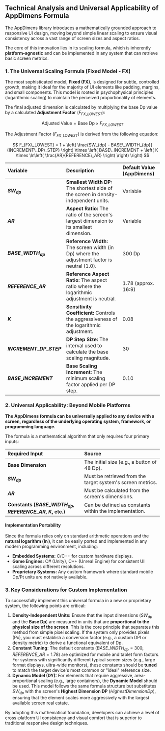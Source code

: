 ## Technical Analysis and Universal Applicability of AppDimens Formula

The AppDimens library introduces a mathematically grounded approach to responsive UI design, moving beyond simple linear scaling to ensure visual consistency across a vast range of screen sizes and aspect ratios.

The core of this innovation lies in its scaling formula, which is inherently **platform-agnostic** and can be implemented in any system that can retrieve basic screen metrics.

### 1. The Universal Scaling Formula (Fixed Model - FX)

The most sophisticated model, **Fixed (FX)**, is designed for subtle, controlled growth, making it ideal for the majority of UI elements like padding, margins, and small components. This model is rooted in psychophysical principles (logarithmic scaling) to maintain the perceived proportionality of elements.

The final adjusted dimension is calculated by multiplying the base Dp value by a calculated **Adjustment Factor** ($F_{FX\_LOWEST}$):

$$
\text{Adjusted Value} = \text{Base Dp} \times F_{FX\_LOWEST}
$$

The Adjustment Factor ($F_{FX\_LOWEST}$) is derived from the following equation:

$$
F_{FX\_LOWEST} = 1 + \left( \frac{SW_{dp} - BASE\_WIDTH_{dp}}{INCREMENT\_DP\_STEP} \right) \times \left( BASE\_INCREMENT + \left( K \times \ln\left( \frac{AR}{REFERENCE\_AR} \right) \right) \right)
$$

| Variable | Description | Default Value (AppDimens) |
| :--- | :--- | :--- |
| **$SW_{dp}$** | **Smallest Width DP:** The shortest side of the screen in density-independent units. | Variable |
| **$AR$** | **Aspect Ratio:** The ratio of the screen's largest dimension to its smallest dimension. | Variable |
| **$BASE\_WIDTH_{dp}$** | **Reference Width:** The screen width (in Dp) where the adjustment factor is neutral (1.0). | 300 Dp |
| **$REFERENCE\_AR$** | **Reference Aspect Ratio:** The aspect ratio where the logarithmic adjustment is neutral. | 1.78 (approx. 16:9) |
| **$K$** | **Sensitivity Coefficient:** Controls the aggressiveness of the logarithmic adjustment. | 0.08 |
| **$INCREMENT\_DP\_STEP$** | **DP Step Size:** The interval used to calculate the base scaling magnitude. | 30 |
| **$BASE\_INCREMENT$** | **Base Scaling Increment:** The minimum scaling factor applied per DP step. | 0.10 |

### 2. Universal Applicability: Beyond Mobile Platforms

**The AppDimens formula can be universally applied to any device with a screen, regardless of the underlying operating system, framework, or programming language.**

The formula is a mathematical algorithm that only requires four primary inputs:

| Required Input | Source |
| :--- | :--- |
| **Base Dimension** | The initial size (e.g., a button of 48 Dp). |
| **$SW_{dp}$** | Must be retrieved from the target system's screen metrics. |
| **$AR$** | Must be calculated from the screen's dimensions. |
| **Constants ($BASE\_WIDTH_{dp}$, $REFERENCE\_AR$, $K$, etc.)** | Can be defined as constants within the implementation. |

#### Implementation Portability

Since the formula relies only on standard arithmetic operations and the **natural logarithm ($\ln$)**, it can be easily ported and implemented in any modern programming environment, including:

*   **Embedded Systems:** C/C++ for custom hardware displays.
*   **Game Engines:** C# (Unity), C++ (Unreal Engine) for consistent UI scaling across different resolutions.
*   **Proprietary Systems:** Any custom framework where standard mobile Dp/Pt units are not natively available.

### 3. Key Considerations for Custom Implementation

To successfully implement this universal formula in a new or proprietary system, the following points are critical:

1.  **Density-Independent Units:** Ensure that the input dimensions ($SW_{dp}$ and the **Base Dp**) are measured in units that are **proportional to the physical size of the screen**. This is the core principle that separates this method from simple pixel scaling. If the system only provides pixels (Px), you must establish a conversion factor (e.g., a custom DPI or density metric) to derive a functional equivalent of Dp.
2.  **Constant Tuning:** The default constants ($BASE\_WIDTH_{dp}=300$, $REFERENCE\_AR=1.78$) are optimized for mobile and tablet form factors. For systems with significantly different typical screen sizes (e.g., large format displays, ultra-wide monitors), these constants should be **tuned** to match the target device's most common or "ideal" reference size.
3.  **Dynamic Model (DY):** For elements that require aggressive, area-proportional scaling (e.g., large containers), the **Dynamic Model** should be used. This model follows the same formula structure but substitutes $SW_{dp}$ with the screen's **Highest Dimension DP** ($HighestDimensionDp$), ensuring that the element scales more aggressively with the largest available screen real estate.

By adopting this mathematical foundation, developers can achieve a level of cross-platform UI consistency and visual comfort that is superior to traditional responsive design techniques.
